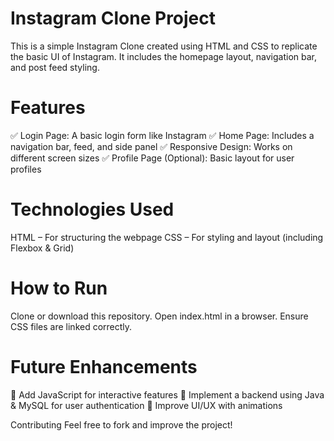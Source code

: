 # Instagram Clone Project #

This is a simple Instagram Clone created using HTML and CSS to replicate the basic UI of Instagram. It includes the homepage layout, navigation bar, and post feed styling.

# Features
✅ Login Page: A basic login form like Instagram
✅ Home Page: Includes a navigation bar, feed, and side panel
✅ Responsive Design: Works on different screen sizes
✅ Profile Page (Optional): Basic layout for user profiles

# Technologies Used
HTML – For structuring the webpage
CSS – For styling and layout (including Flexbox & Grid)


# How to Run
Clone or download this repository.
Open index.html in a browser.
Ensure CSS files are linked correctly.

# Future Enhancements
🚀 Add JavaScript for interactive features
🚀 Implement a backend using Java & MySQL for user authentication
🚀 Improve UI/UX with animations

Contributing
Feel free to fork and improve the project!
